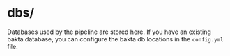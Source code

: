 # dbs/

Databases used by the pipeline are stored here.
If you have an existing bakta database, you can configure the bakta db locations in the `config.yml` file.
